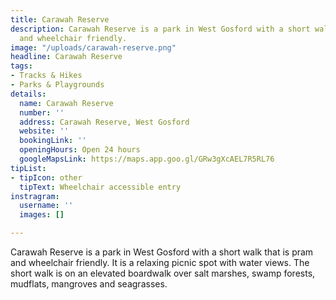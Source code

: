 ```yaml
---
title: Carawah Reserve
description: Carawah Reserve is a park in West Gosford with a short walk that is pram
  and wheelchair friendly.
image: "/uploads/carawah-reserve.png"
headline: Carawah Reserve
tags:
- Tracks & Hikes
- Parks & Playgrounds
details:
  name: Carawah Reserve
  number: ''
  address: Carawah Reserve, West Gosford
  website: ''
  bookingLink: ''
  openingHours: Open 24 hours
  googleMapsLink: https://maps.app.goo.gl/GRw3gXcAEL7R5RL76
tipList:
- tipIcon: other
  tipText: Wheelchair accessible entry
instragram:
  username: ''
  images: []

---
```

Carawah Reserve is a park in West Gosford with a short walk that is pram and wheelchair friendly. It is a relaxing picnic spot with water views. The short walk is on an elevated boardwalk over salt marshes, swamp forests, mudflats, mangroves and seagrasses.